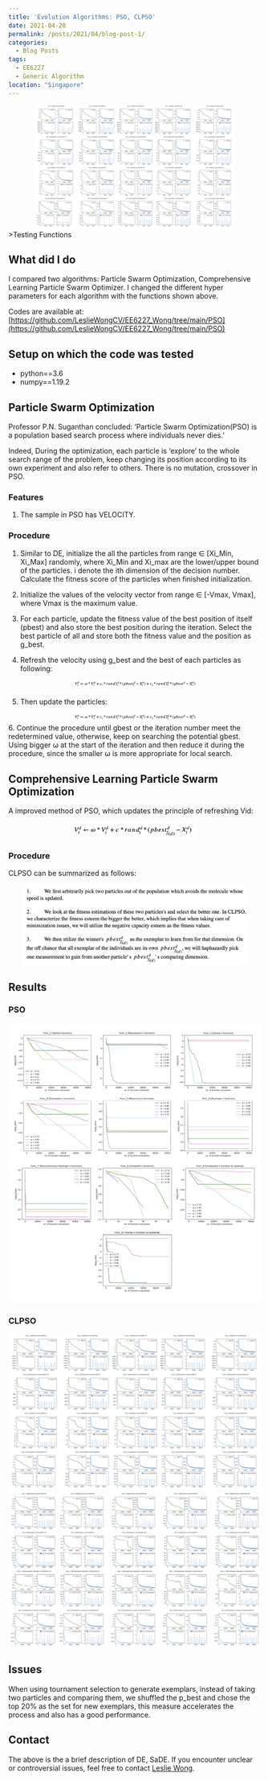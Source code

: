 ```yaml
---
title: 'Evolution Algorithms: PSO, CLPSO'
date: 2021-04-28
permalink: /posts/2021/04/blog-post-1/
categories:
  - Blog Posts
tags:
  - EE6227
  - Generic Algorithm 
location: "Singapore"
---
```

<div align = 'center'>
<img src='/images/Func_1 [Sphere function]W0.8.png' width = "400" >
</div>
>Testing Functions


## What did I do
I compared two algorithms: Particle Swarm Optimization, Comprehensive Learning Particle Swarm Optimizer. I changed the different hyper parameters for each algorithm with the functions shown above.

Codes are available at: [https://github.com/LeslieWongCV/EE6227_Wong/tree/main/PSO](https://github.com/LeslieWongCV/EE6227_Wong/tree/main/PSO)

## Setup on which the code was tested
- python==3.6
- numpy==1.19.2 


## Particle Swarm Optimization 
Professor P.N. Suganthan concluded: ‘Particle Swarm Optimization(PSO) is a population based search process where individuals never dies.’ 

Indeed, During the optimization, each particle is ‘explore’ to the whole search range of the problem, keep changing its position according to its own experiment and also refer to others. There is no mutation, crossover in PSO.

### Features

1. The sample in PSO has VELOCITY.

### Procedure

1. Similar to DE, initialize the all the particles from range ∈ [Xi_Min, Xi_Max] randomly, where Xi_Min and Xi_max are the lower/upper bound of the particles. i denote the ith dimension of the decision number. Calculate the fitness score of the particles when finished initialization.

2. Initialize the values of the velocity vector from range ∈ [-Vmax, Vmax], where Vmax is the maximum value.


3. For each particle, update the fitness value of the best position of itself (pbest) and also store the best position during the iteration. Select the best particle of all and store both the fitness value and the position as g_best.

4. Refresh the velocity using g_best and the best of each particles as following:
<div align = 'center'>
<img src='/images/PSO_fomular01.png' width = "250" >
</div>

5. Then update the particles:
<div align = 'center'>
<img src='/images/PSO_fomular01.png' width = "250" >
</div>
6. Continue the procedure until gbest or the iteration number meet the redetermined value, otherwise, keep on searching the potential gbest. Using bigger ω at the start of the iteration and then reduce it during the procedure, since the smaller ω is more appropriate for local search.


## Comprehensive Learning Particle Swarm Optimization

A improved method of PSO, which updates the principle of refreshing Vid:


<div align = 'center'>
<img src='/images/CLPSO_fomular01.png' width = "250" >
</div>

### Procedure

CLPSO can be summarized as follows:

<div align = 'center'>
<img src='/images/CLPSO_pro.png' width = "450" >
</div>


## Results


### PSO

<img src='/images/Func_1[Sphere_function].png'>
<img src='/images/Func7.png'>


### CLPSO 

<img src='/images/Func_1[Sphere_function]W0.8.png'>
<img src='/images/unc_5[Wei.png'>

##  Issues
When using tournament selection to generate exemplars, instead of taking two particles and comparing them, we shuffled the p_best and chose the top 20% as the set for new exemplars, this measure accelerates the process and also has a good performance. 



## Contact
The above is the a brief description of DE, SaDE. If you encounter unclear or controversial issues, feel free to contact [Leslie Wong](yushuowang@outlook.com).